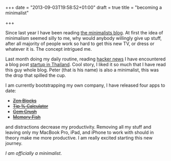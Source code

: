 +++
date = "2013-09-03T19:58:52+01:00"
draft = true
title = "becoming a minimalist"

+++

Since last year I have been reading [the minimalists blog](http://www.theminimalists.com/). At first the idea of minimalism seemed silly to me, why would anybody willingly give up stuff, after all majority of people work so hard to get this new TV, or dress or whatever it is. The concept intrigued me.


Last month doing my daily routine, reading [hacker news](http://news.ycommbinator.com) I have encountered a blog post [startup in Thailand](http://levels.io/bootstrapping-startup-thailand/). Cool story, I liked it so much that I have read this guy whole blog. Peter (that is his name) is also a minimalist, this was the drop that spilled the cup.

I am currently bootstrapping my own company, I have released four apps to date:

* [~~Zen Blocks~~](http://bit.ly/19OHLku)
* [~~Tip % Calculator~~](http://bit.ly/195mHnm)
* [~~Gem Crush~~](http://bit.ly/1asZv3r)
* [~~Memory Fish~~](http://bit.ly/19Qlz7k)

and distractions decrease my productivity. Removing all my stuff and leaving only my MacBook Pro, iPad, and iPhone to work with should in theory make me more productive. I am really excited starting this new journey.

*I am officially a minimalist*.

